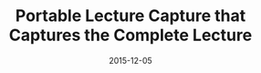 ---
title: Portable Lecture Capture that Captures the Complete Lecture
authors: Paul E. Dickson, Chris Kondrat, Ryan B. Szeto, W. Richards Adrion, Tung T. Pham, Tim D. Richards
venue: IEEE International Workshop on Multimedia Technologies for E-Learning
date: 2015-12-05
publication_id: mtel-paol-15
---